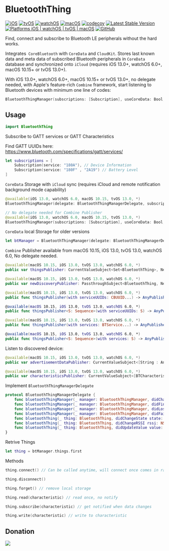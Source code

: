 # BluetoothThing
[![iOS](https://github.com/antoniokly/BluetoothThing/workflows/iOS/badge.svg)](https://github.com/antoniokly/BluetoothThing/actions)
[![tvOS](https://github.com/antoniokly/BluetoothThing/workflows/tvOS/badge.svg)](https://github.com/antoniokly/BluetoothThing/actions)
[![watchOS](https://github.com/antoniokly/BluetoothThing/workflows/watchOS/badge.svg)](https://github.com/antoniokly/BluetoothThing/actions)
[![macOS](https://github.com/antoniokly/BluetoothThing/workflows/macOS/badge.svg)](https://github.com/antoniokly/BluetoothThing/actions)
[![codecov](https://codecov.io/gh/antoniokly/BluetoothThing/branch/master/graph/badge.svg?token=3XY446W8S5)](https://codecov.io/gh/antoniokly/BluetoothThing)
[![Latest Stable Version](https://img.shields.io/github/v/tag/antoniokly/BluetoothThing?color=orange&label=Swift%20Package)](https://developer.apple.com/documentation/xcode/adding_package_dependencies_to_your_app)
[![Platforms iOS | watchOS | tvOS | macOS](https://img.shields.io/badge/platforms-iOS%2011.0%20%7C%20tvOS%2011.0%20%7C%20watchOS%207.4%20%7C%20macOS%2010.13-orange.svg)](https://developer.apple.com/documentation/swiftui)
[![GitHub](https://img.shields.io/github/license/antoniokly/HandySwiftUI?color=orange)](https://github.com/antoniokly/BluetoothThing/blob/master/LICENSE)

Find, connect and subscribe to Bluetooth LE peripherals without the hard works.

Integrates` CoreBluetooth` with `CoreData` and `CloudKit`. Stores last known data and meta data of subscribed Bluetooth peripherals in `CoreData` database and synchronized onto `iCloud` (requires iOS 13.0+, watchOS 6.0+, macOS 10.15+ or tvOS 13.0+).

With iOS 13.0+, watchOS 6.0+, macOS 10.15+ or tvOS 13.0+, no delegate needed, with Apple's feature-rich `Combine` framework, start listening to Bluetooth devices with minimum one line of codes:
```swift
BluetoothThingManager(subscriptions: [Subscription], useCoreData: Bool, useCloudKit: Bool).newDiscoveryPublisher.sink { // your codes here }
```

## Usage

```swift
import BluetoothThing
```

Subscribe to GATT services or GATT Characteristics

Find GATT UUIDs here: https://www.bluetooth.com/specifications/gatt/services/
```swift
let subscriptions = [
    Subscription(service: "180A"), // Device Information
    Subscription(service: "180F" , "2A19") // Battery Level
]
```

`CoreData` Storage with `iCloud` sync (requires iCloud and remote notification background mode capability)
```swift
@available(iOS 13.0, watchOS 6.0, macOS 10.15, tvOS 13.0, *)
BluetoothThingManager(delegate: BluetoothThingManagerDelegate, subscriptions: [Subscription], useCoreData: Bool, useCloudKit: Bool)

// No delegate needed for Combine Publisher
@available(iOS 13.0, watchOS 6.0, macOS 10.15, tvOS 13.0, *)
BluetoothThingManager(subscriptions: [Subscription], useCoreData: Bool, useCloudKit: Bool)
```

`CoreData` local Storage for older versions
```swift
let btManager = BluetoothThingManager(delegate: BluetoothThingManagerDelegate, subscriptions: [Subscription], useCoreData: Bool)
```

`Combine` Publisher available from macOS 10.15, iOS 13.0, tvOS 13.0, watchOS 6.0, No delegate needed.
```swift
@available(macOS 10.15, iOS 13.0, tvOS 13.0, watchOS 6.0, *)
public var thingsPublisher: CurrentValueSubject<Set<BluetoothThing>, Never>

@available(macOS 10.15, iOS 13.0, tvOS 13.0, watchOS 6.0, *)
public var newDiscoveryPublisher: PassthroughSubject<BluetoothThing, Never>

@available(macOS 10.15, iOS 13.0, tvOS 13.0, watchOS 6.0, *)
public func thingsPublisher(with serviceUUIDs: CBUUID...) -> AnyPublisher<Set<BluetoothThing>, Never>

@available(macOS 10.15, iOS 13.0, tvOS 13.0, watchOS 6.0, *)
public func thingsPublisher<S: Sequence>(with serviceUUIDs: S) -> AnyPublisher<Set<BluetoothThing>, Never> where S.Element == CBUUID

@available(macOS 10.15, iOS 13.0, tvOS 13.0, watchOS 6.0, *)
public func thingsPublisher(with services: BTService...) -> AnyPublisher<Set<BluetoothThing>, Never>

@available(macOS 10.15, iOS 13.0, tvOS 13.0, watchOS 6.0, *)
public func thingsPublisher<S: Sequence>(with services: S) -> AnyPublisher<Set<BluetoothThing>, Never> where S.Element == BTService 
```

Listen to discovered device:
```swift
@available(macOS 10.15, iOS 13.0, tvOS 13.0, watchOS 6.0, *)
public var advertisementDataPublisher: CurrentValueSubject<[String : Any], Never>

@available(macOS 10.15, iOS 13.0, tvOS 13.0, watchOS 6.0, *)
public var characteristicsPublisher: CurrentValueSubject<[BTCharacteristic: Data], Never>
```

Implement `BluetoothThingManagerDelegate`
```swift
protocol BluetoothThingManagerDelegate {
    func bluetoothThingManager(_ manager: BluetoothThingManager, didChangeState state: BluetoothState)
    func bluetoothThingManager(_ manager: BluetoothThingManager, didFindThing thing: BluetoothThing, rssi: NSNumber)
    func bluetoothThingManager(_ manager: BluetoothThingManager, didLoseThing thing: BluetoothThing)
    func bluetoothThingManager(_ manager: BluetoothThingManager, didFailToConnect thing: BluetoothThing, error: Error?)
    func bluetoothThing(_ thing: BluetoothThing, didChangeState state: ConnectionState)
    func bluetoothThing(_ thing: BluetoothThing, didChangeRSSI rssi: NSNumber)
    func bluetoothThing(_ thing: BluetoothThing, didUpdateValue value: Data?, for characteristic: BTCharacteristic, subscription: BTSubscription?)
}
```

Retrive Things
```swift
let thing = btManager.things.first
```

Methods
```swift
thing.connect() // Can be called anytime, will connect once comes in range

thing.disconnect()

thing.forget() // remove local storage

thing.read(characteristic) // read once, no notify

thing.subscribe(characteristic) // get notified when data changes

thing.write(characteristic) // write to characteristic
```

## Donation

[![](https://www.paypalobjects.com/en_US/i/btn/btn_donateCC_LG.gif)](https://www.paypal.com/cgi-bin/webscr?cmd=_s-xclick&hosted_button_id=UXRR2S35YMCQC&source=url)
